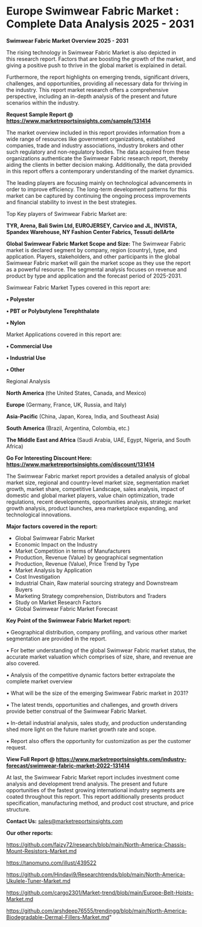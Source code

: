 # Europe Swimwear Fabric Market : Complete Data Analysis 2025 - 2031

<Strong> Swimwear Fabric Market Overview 2025 - 2031</strong>

The rising technology in Swimwear Fabric Market is also depicted in this research report. Factors that are boosting the growth of the market, and giving a positive push to thrive in the global market is explained in detail.

Furthermore, the report highlights on emerging trends, significant drivers, challenges, and opportunities, providing all necessary data for thriving in the industry. This report market research offers a comprehensive perspective, including an in-depth analysis of the present and future scenarios within the industry.

<strong>Request Sample Report @ <a href=https://www.marketreportsinsights.com/sample/131414>https://www.marketreportsinsights.com/sample/131414</a></strong>

The market overview included in this report provides information from a wide range of resources like government organizations, established companies, trade and industry associations, industry brokers and other such regulatory and non-regulatory bodies. The data acquired from these organizations authenticate the Swimwear Fabric research report, thereby aiding the clients in better decision making. Additionally, the data provided in this report offers a contemporary understanding of the market dynamics.

The leading players are focusing mainly on technological advancements in order to improve efficiency. The long-term development patterns for this market can be captured by continuing the ongoing process improvements and financial stability to invest in the best strategies.

Top Key players of Swimwear Fabric Market are:

<strong>TYR, Arena, Bali Swim Ltd, EUROJERSEY, Carvico and JL, INVISTA, Spandex Warehouse, NY Fashion Center Fabrics, Tessuti dellArte</strong>

<strong><b>Global Swimwear Fabric Market Scope and Size:</b></strong>
The Swimwear Fabric market is declared segment by company, region (country), type, and application. Players, stakeholders, and other participants in the global Swimwear Fabric market will gain the market scope as they use the report as a powerful resource. The segmental analysis focuses on revenue and product by type and application and the forecast period of 2025-2031.

Swimwear Fabric Market Types covered in this report are:

<strong>• Polyester

• PBT or Polybutylene Terephthalate

• Nylon</strong>

Market Applications covered in this report are:

<strong>• Commercial Use

• Industrial Use

• Other</strong> 

Regional Analysis

<strong>North America</strong> (the United States, Canada, and Mexico)

<strong>Europe</strong> (Germany, France, UK, Russia, and Italy)

<strong>Asia-Pacific</strong> (China, Japan, Korea, India, and Southeast Asia)

<strong>South America</strong> (Brazil, Argentina, Colombia, etc.)

<strong>The Middle East and Africa</strong> (Saudi Arabia, UAE, Egypt, Nigeria, and South Africa)

<strong>Go For Interesting Discount Here: <a href=https://www.marketreportsinsights.com/discount/131414>https://www.marketreportsinsights.com/discount/131414</a></strong>

The Swimwear Fabric market report provides a detailed analysis of global market size, regional and country-level market size, segmentation market growth, market share, competitive Landscape, sales analysis, impact of domestic and global market players, value chain optimization, trade regulations, recent developments, opportunities analysis, strategic market growth analysis, product launches, area marketplace expanding, and technological innovations.

<strong><b>Major factors covered in the report:</b></strong>
<ul>
  <li>Global Swimwear Fabric Market </li>
  <li>Economic Impact on the Industry</li>
  <li>Market Competition in terms of Manufacturers</li>
  <li>Production, Revenue (Value) by geographical segmentation</li>
  <li>Production, Revenue (Value), Price Trend by Type</li>
  <li>Market Analysis by Application</li>
  <li>Cost Investigation</li>
  <li>Industrial Chain, Raw material sourcing strategy and Downstream Buyers</li>
  <li>Marketing Strategy comprehension, Distributors and Traders</li>
  <li>Study on Market Research Factors</li>
  <li>Global Swimwear Fabric Market Forecast</li>
</ul>

<strong><b>Key Point of the Swimwear Fabric Market report:</b></strong>

• Geographical distribution, company profiling, and various other market segmentation are provided in the report.

• For better understanding of the global Swimwear Fabric market status, the accurate market valuation which comprises of size, share, and revenue are also covered.

• Analysis of the competitive dynamic factors better extrapolate the complete market overview

• What will be the size of the emerging Swimwear Fabric market in 2031?

• The latest trends, opportunities and challenges, and growth drivers provide better construal of the Swimwear Fabric Market.

• In-detail industrial analysis, sales study, and production understanding shed more light on the future market growth rate and scope.

• Report also offers the opportunity for customization as per the customer request.

<strong><b>View Full Report @ <a href=https://www.marketreportsinsights.com/industry-forecast/swimwear-fabric-market-2022-131414>https://www.marketreportsinsights.com/industry-forecast/swimwear-fabric-market-2022-131414</a></b></strong>


At last, the Swimwear Fabric Market report includes investment come analysis and development trend analysis. The present and future opportunities of the fastest growing international industry segments are coated throughout this report. This report additionally presents product specification, manufacturing method, and product cost structure, and price structure.

<strong>Contact Us:</strong>
sales@marketreportsinsights.com

<strong>Our other reports:</strong>

<a href=https://github.com/faizy72/research/blob/main/North-America-Chassis-Mount-Resistors-Market.md>https://github.com/faizy72/research/blob/main/North-America-Chassis-Mount-Resistors-Market.md</a>

<a href=https://tanomuno.com/illust/439522>https://tanomuno.com/illust/439522</a>

<a href=https://github.com/Hindavi9/Researchtrends/blob/main/North-America-Ukulele-Tuner-Market.md>https://github.com/Hindavi9/Researchtrends/blob/main/North-America-Ukulele-Tuner-Market.md</a>

<a href=https://github.com/cargo2301/Market-trend/blob/main/Europe-Belt-Hoists-Market.md>https://github.com/cargo2301/Market-trend/blob/main/Europe-Belt-Hoists-Market.md</a>

<a href=https://github.com/arshdeep76555/trendingg/blob/main/North-America-Biodegradable-Dermal-Fillers-Market.md>https://github.com/arshdeep76555/trendingg/blob/main/North-America-Biodegradable-Dermal-Fillers-Market.md</a>"
